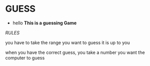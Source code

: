 # GUESS
* hello 
   **This is a guessing Game**
   
*RULES*

you have to take the range you want to guess it is up  to you

when you have the correct guess, you take a number you want the computer to guess
 

